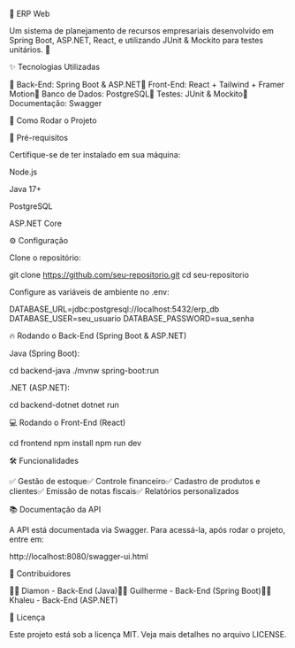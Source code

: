 🏢 ERP Web



Um sistema de planejamento de recursos empresariais desenvolvido em Spring Boot, ASP.NET, React, e utilizando JUnit & Mockito para testes unitários. 🚀

✨ Tecnologias Utilizadas

🔹 Back-End: Spring Boot & ASP.NET🔹 Front-End: React + Tailwind + Framer Motion🔹 Banco de Dados: PostgreSQL🔹 Testes: JUnit & Mockito🔹 Documentação: Swagger

🚀 Como Rodar o Projeto

📌 Pré-requisitos

Certifique-se de ter instalado em sua máquina:

Node.js

Java 17+

PostgreSQL

ASP.NET Core

⚙️ Configuração

Clone o repositório:

git clone https://github.com/seu-repositorio.git
cd seu-repositorio

Configure as variáveis de ambiente no .env:

DATABASE_URL=jdbc:postgresql://localhost:5432/erp_db
DATABASE_USER=seu_usuario
DATABASE_PASSWORD=sua_senha

🔥 Rodando o Back-End (Spring Boot & ASP.NET)

Java (Spring Boot):

cd backend-java
./mvnw spring-boot:run

.NET (ASP.NET):

cd backend-dotnet
 dotnet run

💻 Rodando o Front-End (React)

cd frontend
npm install
npm run dev

🛠️ Funcionalidades

✅ Gestão de estoque✅ Controle financeiro✅ Cadastro de produtos e clientes✅ Emissão de notas fiscais✅ Relatórios personalizados

📚 Documentação da API

A API está documentada via Swagger. Para acessá-la, após rodar o projeto, entre em:

http://localhost:8080/swagger-ui.html

🤝 Contribuidores

👨‍💻 Diamon - Back-End (Java)👨‍💻 Guilherme - Back-End (Spring Boot)👨‍💻 Khaleu - Back-End (ASP.NET)


📜 Licença

Este projeto está sob a licença MIT. Veja mais detalhes no arquivo LICENSE.
